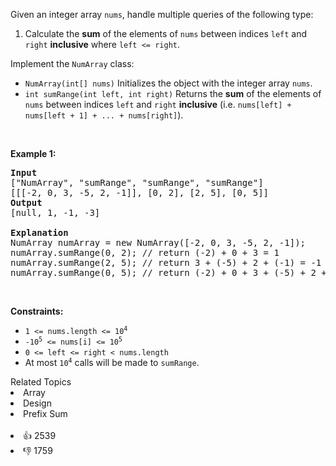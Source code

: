 <p>Given an integer array <code>nums</code>, handle multiple queries of the following type:</p>

<ol> 
 <li>Calculate the <strong>sum</strong> of the elements of <code>nums</code> between indices <code>left</code> and <code>right</code> <strong>inclusive</strong> where <code>left &lt;= right</code>.</li> 
</ol>

<p>Implement the <code>NumArray</code> class:</p>

<ul> 
 <li><code>NumArray(int[] nums)</code> Initializes the object with the integer array <code>nums</code>.</li> 
 <li><code>int sumRange(int left, int right)</code> Returns the <strong>sum</strong> of the elements of <code>nums</code> between indices <code>left</code> and <code>right</code> <strong>inclusive</strong> (i.e. <code>nums[left] + nums[left + 1] + ... + nums[right]</code>).</li> 
</ul>

<p>&nbsp;</p> 
<p><strong class="example">Example 1:</strong></p>

<pre>
<strong>Input</strong>
["NumArray", "sumRange", "sumRange", "sumRange"]
[[[-2, 0, 3, -5, 2, -1]], [0, 2], [2, 5], [0, 5]]
<strong>Output</strong>
[null, 1, -1, -3]

<strong>Explanation</strong>
NumArray numArray = new NumArray([-2, 0, 3, -5, 2, -1]);
numArray.sumRange(0, 2); // return (-2) + 0 + 3 = 1
numArray.sumRange(2, 5); // return 3 + (-5) + 2 + (-1) = -1
numArray.sumRange(0, 5); // return (-2) + 0 + 3 + (-5) + 2 + (-1) = -3
</pre>

<p>&nbsp;</p> 
<p><strong>Constraints:</strong></p>

<ul> 
 <li><code>1 &lt;= nums.length &lt;= 10<sup>4</sup></code></li> 
 <li><code>-10<sup>5</sup> &lt;= nums[i] &lt;= 10<sup>5</sup></code></li> 
 <li><code>0 &lt;= left &lt;= right &lt; nums.length</code></li> 
 <li>At most <code>10<sup>4</sup></code> calls will be made to <code>sumRange</code>.</li> 
</ul>

<div><div>Related Topics</div><div><li>Array</li><li>Design</li><li>Prefix Sum</li></div></div><br><div><li>👍 2539</li><li>👎 1759</li></div>